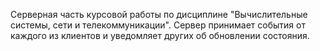 Серверная часть курсовой работы по дисциплине "Вычислительные системы, сети и телекоммуникации". 
Сервер принимает события от каждого из клиентов и уведомляет других об обновлении состояния.
